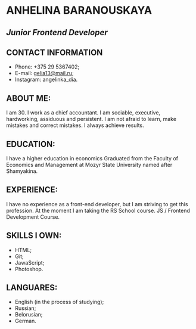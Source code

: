 # ANHELINA BARANOUSKAYA

## *Junior Frontend Developer* 

## CONTACT INFORMATION 
* Phone: +375 29 5367402;
* E-mail: gelia13@mail.ru;
* Instagram: angelinka_dia.

## ABOUT ME:

I am 30. I work as a chief accountant. I am sociable, executive, hardworking, assiduous and persistent. I am not afraid to learn, make mistakes and correct mistakes. I always achieve results.

## EDUCATION: 

I have a higher education in economics Graduated from the Faculty of Economics and Management at Mozyr State University named after Shamyakina.

## EXPERIENCE:

I have no experience as a front-end developer, but I am striving to get this profession. At the moment I am taking the RS School course. JS / Frontend Development Course.

## SKILLS I OWN:

* HTML;
* Git;
* JawaScript;
* Photoshop.

## LANGUARES:

* English (in the process of studying);
* Russian;
* Belorusian;
* German.



